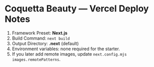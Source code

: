 # Coquetta Beauty — Vercel Deploy Notes

1. Framework Preset: **Next.js**
2. Build Command: `next build`
3. Output Directory: **.next** (default)
4. Environment variables: none required for the starter.
5. If you later add remote images, update `next.config.mjs` `images.remotePatterns`.
